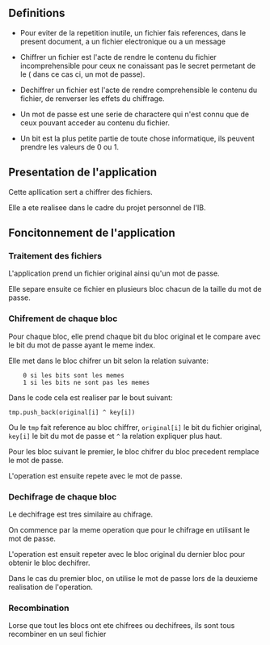 ## Definitions
- Pour eviter de la repetition inutile, un fichier fais references, dans le present document, a un fichier electronique ou a un message

- Chiffrer un fichier est l'acte de rendre le contenu du fichier incomprehensible pour ceux ne conaissant pas le secret permetant de le  ( dans ce cas ci, un mot de passe).
- Dechiffrer un fichier est l'acte de rendre comprehensible le contenu du fichier, de renverser les effets du chiffrage.
- Un mot de passe est une serie de charactere qui n'est connu que de ceux pouvant acceder au contenu du fichier.
- Un bit est la plus petite partie de toute chose informatique, ils peuvent prendre les valeurs de 0  ou 1.
## Presentation de l'application
Cette apllication sert a chiffrer des fichiers.

Elle a ete realisee dans le cadre du projet personnel de l'IB.

## Foncitonnement de l'application
### Traitement des fichiers
L'application prend un fichier original ainsi qu'un mot de passe.

Elle separe ensuite ce fichier en plusieurs bloc chacun de la taille du mot de passe.

### Chifrement de chaque bloc
Pour chaque bloc, elle prend chaque bit du bloc original et le compare avec  le bit du mot de passe ayant le meme index.

Elle met dans le bloc chifrer un bit selon la relation suivante:
    
        0 si les bits sont les memes
        1 si les bits ne sont pas les memes

Dans le code cela est realiser par le bout suivant:
```
tmp.push_back(original[i] ^ key[i])
``` 
Ou le `tmp` fait reference au bloc chiffrer, `original[i]` le bit du fichier original, `key[i]` le bit du mot de passe et `^` la relation expliquer plus haut.

Pour les bloc suivant le premier, le bloc chifrer du bloc precedent remplace le mot de passe.

L'operation est ensuite repete avec le mot de passe.

### Dechifrage de chaque bloc
Le dechifrage est tres similaire au chifrage.

On commence par la meme operation que pour le chifrage en utilisant le mot de passe.

L'operation est ensuit repeter avec le bloc original du dernier bloc pour obtenir le bloc dechifrer.

Dans le cas du premier bloc, on utilise le mot de passe lors de la deuxieme realisation  de l'operation.
### Recombination
Lorse que tout les blocs ont ete chifrees ou dechifrees, ils sont tous recombiner en un seul fichier